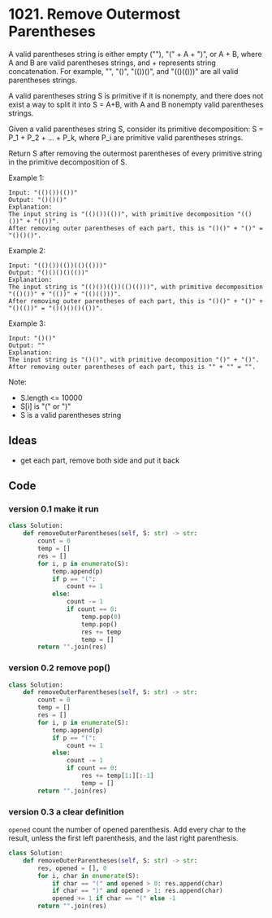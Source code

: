 # 1021. Remove Outermost Parentheses


A valid parentheses string is either empty (""), "(" + A + ")", or A + B, where A and B are valid parentheses strings, and + represents string concatenation.  For example, "", "()", "(())()", and "(()(()))" are all valid parentheses strings.

A valid parentheses string S is primitive if it is nonempty, and there does not exist a way to split it into S = A+B, with A and B nonempty valid parentheses strings.

Given a valid parentheses string S, consider its primitive decomposition: S = P_1 + P_2 + ... + P_k, where P_i are primitive valid parentheses strings.

Return S after removing the outermost parentheses of every primitive string in the primitive decomposition of S.

 

Example 1:

```
Input: "(()())(())"
Output: "()()()"
Explanation: 
The input string is "(()())(())", with primitive decomposition "(()())" + "(())".
After removing outer parentheses of each part, this is "()()" + "()" = "()()()".
```

Example 2:

```
Input: "(()())(())(()(()))"
Output: "()()()()(())"
Explanation: 
The input string is "(()())(())(()(()))", with primitive decomposition "(()())" + "(())" + "(()(()))".
After removing outer parentheses of each part, this is "()()" + "()" + "()(())" = "()()()()(())".
```

Example 3:

```
Input: "()()"
Output: ""
Explanation: 
The input string is "()()", with primitive decomposition "()" + "()".
After removing outer parentheses of each part, this is "" + "" = "".
``` 

Note:

* S.length <= 10000
* S[i] is "(" or ")"
* S is a valid parentheses string

## Ideas 

- get each part, remove both side and put it back 

## Code 

### version 0.1  make it run

``` python 
class Solution:
    def removeOuterParentheses(self, S: str) -> str:
        count = 0
        temp = []
        res = []
        for i, p in enumerate(S):
            temp.append(p)
            if p == "(":
                count += 1
            else:
                count -= 1
                if count == 0:
                    temp.pop(0)
                    temp.pop()
                    res += temp
                    temp = []
        return "".join(res)    
```

### version 0.2 remove pop()


``` python 
class Solution:
    def removeOuterParentheses(self, S: str) -> str:
        count = 0
        temp = []
        res = []
        for i, p in enumerate(S):
            temp.append(p)
            if p == "(":
                count += 1
            else:
                count -= 1
                if count == 0:
                    res += temp[1:][:-1]
                    temp = []
        return "".join(res)
```

### version 0.3 a clear definition 

`opened` count the number of opened parenthesis.
Add every char to the result, unless the first left parenthesis,
and the last right parenthesis.

``` python
class Solution:
    def removeOuterParentheses(self, S: str) -> str:
        res, opened = [], 0
        for i, char in enumerate(S):
            if char == "(" and opened > 0: res.append(char)
            if char == ")" and opened > 1: res.append(char)
            opened += 1 if char == "(" else -1
        return "".join(res)
```